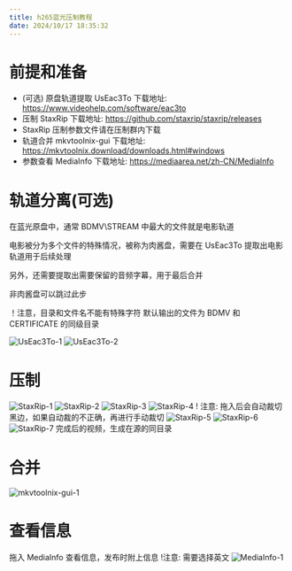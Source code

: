 ```yaml
---
title: h265蓝光压制教程
date: 2024/10/17 18:35:32
---
```


# 前提和准备

- (可选) 原盘轨道提取 UsEac3To 下载地址: https://www.videohelp.com/software/eac3to
- 压制 StaxRip 下载地址: https://github.com/staxrip/staxrip/releases
- StaxRip 压制参数文件请在压制群内下载
- 轨道合并 mkvtoolnix-gui 下载地址: https://mkvtoolnix.download/downloads.html#windows
- 参数查看 MediaInfo 下载地址: https://mediaarea.net/zh-CN/MediaInfo

# 轨道分离(可选)

在蓝光原盘中，通常 BDMV\STREAM 中最大的文件就是电影轨道

电影被分为多个文件的特殊情况，被称为肉酱盘，需要在 UsEac3To 提取出电影轨道用于后续处理

另外，还需要提取出需要保留的音频字幕，用于最后合并

非肉酱盘可以跳过此步

！注意，目录和文件名不能有特殊字符
默认输出的文件为 BDMV 和 CERTIFICATE 的同级目录

![UsEac3To-1](/images/h265蓝光压制教程/UsEac3To-1.png)
![UsEac3To-2](/images/h265蓝光压制教程/UsEac3To-2.png)

# 压制

![StaxRip-1](/images/h265蓝光压制教程/StaxRip-1.png)
![StaxRip-2](/images/h265蓝光压制教程/StaxRip-2.png)
![StaxRip-3](/images/h265蓝光压制教程/StaxRip-3.png)
![StaxRip-4](/images/h265蓝光压制教程/StaxRip-4.png)
! 注意: 拖入后会自动裁切黑边，如果自动裁的不正确，再进行手动裁切
![StaxRip-5](/images/h265蓝光压制教程/StaxRip-5.png)
![StaxRip-6](/images/h265蓝光压制教程/StaxRip-6.png)
![StaxRip-7](/images/h265蓝光压制教程/StaxRip-7.png)
完成后的视频，生成在源的同目录

# 合并

![mkvtoolnix-gui-1](/images/h265蓝光压制教程/mkvtoolnix-gui-1.png)

# 查看信息

拖入 MediaInfo 查看信息，发布时附上信息
!注意: 需要选择英文
![MediaInfo-1](/images/h265蓝光压制教程/MediaInfo-1.png)
